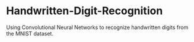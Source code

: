 # Handwritten-Digit-Recognition
Using Convolutional Neural Networks to recognize handwritten digits from the MNIST dataset.
